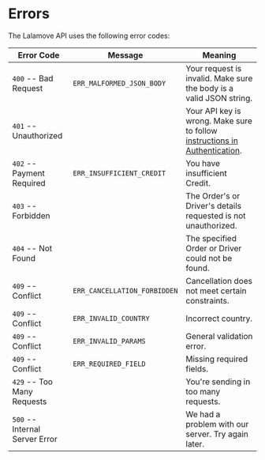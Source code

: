 # Errors

The Lalamove API uses the following error codes:

| Error Code                     | Message                      | Meaning                                                                                       |
| ------------------------------ | ---------------------------- | --------------------------------------------------------------------------------------------- |
| `400` -- Bad Request           | `ERR_MALFORMED_JSON_BODY`    | Your request is invalid. Make sure the body is a valid JSON string.                           |
| `401` -- Unauthorized          |                              | Your API key is wrong. Make sure to follow [instructions in Authentication](#authentication). |
| `402` -- Payment Required      | `ERR_INSUFFICIENT_CREDIT`    | You have insufficient Credit.                                                                 |
| `403` -- Forbidden             |                              | The Order's or Driver's details requested is not unauthorized.                                |
| `404` -- Not Found             |                              | The specified Order or Driver could not be found.                                             |
| `409` -- Conflict              | `ERR_CANCELLATION_FORBIDDEN` | Cancellation does not meet certain constraints.                                               |
| `409` -- Conflict              | `ERR_INVALID_COUNTRY`        | Incorrect country.                                                                            |
| `409` -- Conflict              | `ERR_INVALID_PARAMS`         | General validation error.                                                                     |
| `409` -- Conflict              | `ERR_REQUIRED_FIELD`         | Missing required fields.                                                                      |
| `429` -- Too Many Requests     |                              | You're sending in too many requests.                                                          |
| `500` -- Internal Server Error |                              | We had a problem with our server. Try again later.                                            |
